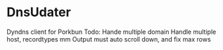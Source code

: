 # DnsUdater
Dyndns client for Porkbun
Todo:
Hande multiple domain
Handle multiple host, recordtypes mm
Output must auto scroll down, and fix max rows
